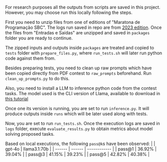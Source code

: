 For research purposes all the outputs from scripts are saved in this project. However, you may choose run this locally following the steps.

First you need to unzip files from one of editions of "Maratona de Programação SBC". The logs run saved in repo are from [2023 edition](https://maratona.sbc.org.br/hist/2023/primfase23/). Once the files from "Entradas e Saídas" are unzipped and saved in `packages` folder you are ready to continue.

The zipped inputs and outputs inside `packages` are treated and copied to `tests` folder with `prepare_files.py`, where `run_tests.sh` will later run python code against them from.

Besides preparing tests, you need to clean up raw prompts which have been copied directly from PDF contest to `raw_prompts` beforehand. Run `clean_up_prompts.py` to do this.

Also, you need to install a LLM to inference python code from the contest tasks. The model used is the CLI version of Llama, available to download in [this tutorial](https://github.com/meta-llama/llama-recipes/blob/main/recipes/quickstart/Running_Llama3_Anywhere/Running_Llama_on_Mac_Windows_Linux.ipynb)

Once one its version is running, you are set to run `inference.py`. It will produce outputs inside `runs` which will be later used along with tests.

Now, you are set to run `run_tests.sh`. Once the execution logs are saved in `logs` folder, execute `evaluate_results.py` to obtain metrics about model solving proposed tasks.

Based on local executions, the following `pass@k`s have been observed:
|        | gpt-4o       | llama3.1:70b |
| ------ | ------ | ------------ |
| pass@1       | 36.92%       | 39.04%                   |
| pass@3       | 41.15%       | 39.23%                   |
| pass@5       | 42.82%       | 40.38%                   |
